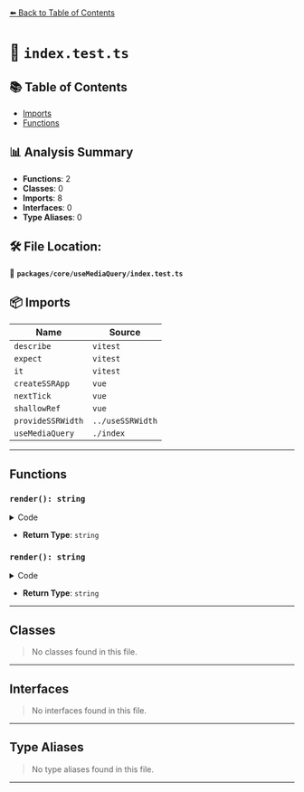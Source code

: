 [⬅️ Back to Table of Contents](../../../index.md)

# 📄 `index.test.ts`

## 📚 Table of Contents

- [Imports](#imports)
- [Functions](#functions)

## 📊 Analysis Summary

- **Functions**: 2
- **Classes**: 0
- **Imports**: 8
- **Interfaces**: 0
- **Type Aliases**: 0

## 🛠️ File Location:
📂 **`packages/core/useMediaQuery/index.test.ts`**

## 📦 Imports

| Name | Source |
|------|--------|
| `describe` | `vitest` |
| `expect` | `vitest` |
| `it` | `vitest` |
| `createSSRApp` | `vue` |
| `nextTick` | `vue` |
| `shallowRef` | `vue` |
| `provideSSRWidth` | `../useSSRWidth` |
| `useMediaQuery` | `./index` |


---

## Functions

### `render(): string`

<details><summary>Code</summary>

```ts
() => ''
```
</details>

- **Return Type**: `string`
### `render(): string`

<details><summary>Code</summary>

```ts
() => ''
```
</details>

- **Return Type**: `string`

---

## Classes

> No classes found in this file.


---

## Interfaces

> No interfaces found in this file.


---

## Type Aliases

> No type aliases found in this file.


---